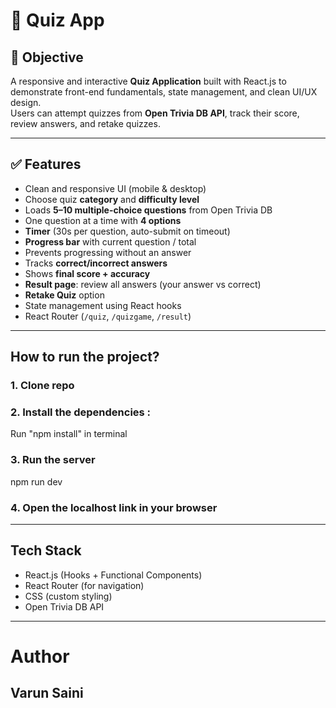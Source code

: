 # 🧠 Quiz App

## 🎯 Objective
A responsive and interactive **Quiz Application** built with React.js to demonstrate front-end fundamentals, state management, and clean UI/UX design.  
Users can attempt quizzes from **Open Trivia DB API**, track their score, review answers, and retake quizzes.

---

## ✅ Features
- Clean and responsive UI (mobile & desktop)
- Choose quiz **category** and **difficulty level**
- Loads **5–10 multiple-choice questions** from Open Trivia DB
- One question at a time with **4 options**
- **Timer** (30s per question, auto-submit on timeout)
- **Progress bar** with current question / total
- Prevents progressing without an answer
- Tracks **correct/incorrect answers**
- Shows **final score + accuracy**
- **Result page**: review all answers (your answer vs correct)
- **Retake Quiz** option
- State management using React hooks
- React Router (`/quiz`, `/quizgame`, `/result`)

---

## How to run the project?
### 1. Clone repo
### 2. Install the dependencies : 
Run "npm install" in terminal
### 3. Run the server 
npm run dev
### 4. Open the localhost link in your browser

---


## Tech Stack
 - React.js (Hooks + Functional Components)
 - React Router (for navigation)
 - CSS (custom styling)
 - Open Trivia DB API

---

# Author
## Varun Saini